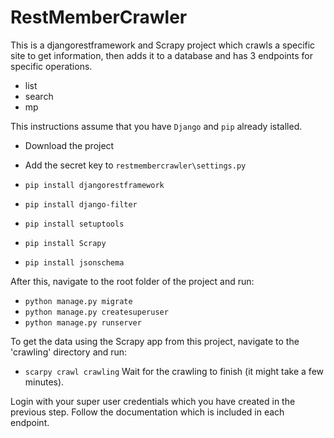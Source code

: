 # RestMemberCrawler

This is a djangorestframework and Scrapy project which crawls a specific site to get information, then adds it to a database and has 3 endpoints for specific operations.

- list
- search
- mp 

This instructions assume that you have `Django` and `pip` already istalled.
 - Download the project
 - Add the secret key to `restmembercrawler\settings.py`

 - `pip install djangorestframework`
 - `pip install django-filter`
 - `pip install setuptools`
 - `pip install Scrapy`
 - `pip install jsonschema`

 After this, navigate to the root folder of the project and run:
  - `python manage.py migrate`
  - `python manage.py createsuperuser`
  - `python manage.py runserver`

  To get the data using the Scrapy app from this project, navigate to the 'crawling' directory and run:
  - `scarpy crawl crawling` 
  Wait for the crawling to finish (it might take a few minutes).

  Login with your super user credentials which you have created in the previous step.
  Follow the documentation which is included in each endpoint.
